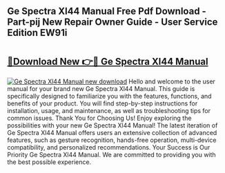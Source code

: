 ## Ge Spectra Xl44 Manual Free Pdf Download - Part-pij New Repair Owner Guide - User Service Edition EW91i

# <h2><a href="http://bc31273.oget.top/?id=Ge+Spectra+Xl44+Manual">🔗Download New 👉🔴 Ge Spectra Xl44 Manual</a></h2>

[![Ge Spectra Xl44 Manual new download](https://i.imgur.com/5g1atiW.png)](http://bc31273.oget.top/?id=Ge+Spectra+Xl44+Manual)
Hello and welcome to the user manual for your brand new Ge Spectra Xl44 Manual. This guide is specifically designed to familiarize you with the features, functions, and benefits of your product. You will find step-by-step instructions for installation, usage, and maintenance, as well as troubleshooting tips for common issues. Thank You for Choosing Us! Enjoy exploring the possibilities with your new Ge Spectra Xl44 Manual! The latest iteration of Ge Spectra Xl44 Manual offers users an extensive collection of advanced features, such as gesture recognition, hands-free operation, multi-device compatibility, and personalized recommendations. Your Success is Our Priority Ge Spectra Xl44 Manual. We are committed to providing you with the best possible experience.
